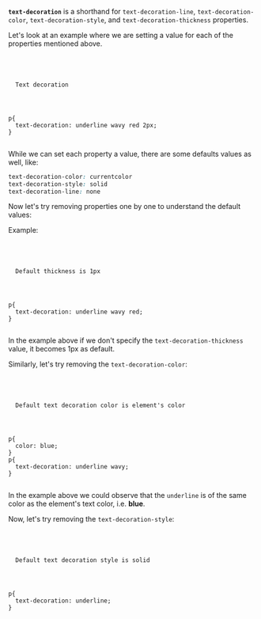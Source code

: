 **`text-decoration`** is a shorthand for
`text-decoration-line`, `text-decoration-color`,
`text-decoration-style`, and `text-decoration-thickness`
properties.

Let's look at an example where we are setting a value
for each of the properties mentioned above.

<codeblock language="css" type="lesson">
<code>
<panel language="html">
<p>
  Text decoration
</p>
</panel>
<panel language="css">
p{
  text-decoration: underline wavy red 2px;
}
</panel>
</code>
</codeblock>

While we can set each property a value, there are some defaults values as well, like:

```css
text-decoration-color: currentcolor
text-decoration-style: solid
text-decoration-line: none
```

Now let's try removing properties one by one to understand the default values:

Example:

<codeblock language="css" type="lesson">
<code>
<panel language="html">
<p>
  Default thickness is 1px
</p>
</panel>
<panel language="css">
p{
  text-decoration: underline wavy red;
}
</panel>
</code>
</codeblock>

In the example above if we don't specify the `text-decoration-thickness`
value, it becomes 1px as default.


Similarly, let's try removing the `text-decoration-color`:

<codeblock language="css" type="lesson">
<code>
<panel language="html">
<p>
  Default text decoration color is element's color
</p>
</panel>
<panel language="css">
p{
  color: blue;
}
p{
  text-decoration: underline wavy;
}
</panel>
</code>
</codeblock>

In the example above we could observe that the `underline` is
of the same color as the element's text color, i.e. **blue**.

Now, let's try removing the `text-decoration-style`:

<codeblock language="css" type="lesson">
<code>
<panel language="html">
<p>
  Default text decoration style is solid
</p>
</panel>
<panel language="css">
p{
  text-decoration: underline;
}
</panel>
</code>
</codeblock>
